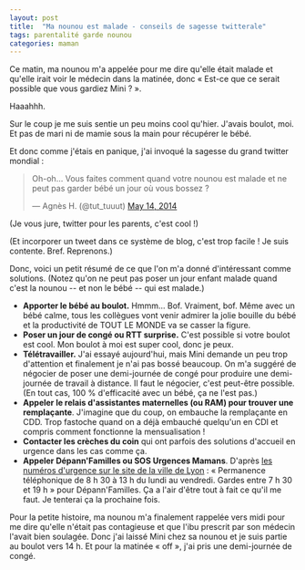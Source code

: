 ```yaml
---
layout: post
title:  "Ma nounou est malade - conseils de sagesse twitterale"
tags: parentalité garde nounou
categories: maman
---
```


Ce matin, ma nounou m'a appelée pour me dire qu'elle était malade et qu'elle irait voir le médecin dans la matinée, donc « Est-ce que ce serait possible que vous gardiez Mini ? ».<!-- more -->

Haaahhh.

Sur le coup je me suis sentie un peu moins cool qu'hier. J'avais boulot, moi. Et pas de mari ni de mamie sous la main pour récupérer le bébé.

Et donc comme j'étais en panique, j'ai invoqué la sagesse du grand twitter mondial :

<blockquote class="twitter-tweet" lang="en"><p>Oh-oh… Vous faites comment quand votre nounou est malade et ne peut pas garder bébé un jour où vous bossez ?</p>&mdash; Agnès H. (@tut_tuuut) <a href="https://twitter.com/tut_tuuut/statuses/466467697984012288">May 14, 2014</a></blockquote>
<script async src="//platform.twitter.com/widgets.js" charset="utf-8"></script>

(Je vous jure, twitter pour les parents, c'est cool !)

(Et incorporer un tweet dans ce système de blog, c'est trop facile ! Je suis contente. Bref. Reprenons.)

Donc, voici un petit résumé de ce que l'on m'a donné d'intéressant comme solutions. (Notez qu'on ne peut pas poser un jour enfant malade quand c'est la nounou -- et non le bébé -- qui est malade.)

- **Apporter le bébé au boulot.** Hmmm… Bof. Vraiment, bof. Même avec un bébé calme, tous les collègues vont venir admirer la jolie bouille du bébé et la productivité de TOUT LE MONDE va se casser la figure.
- **Poser un jour de congé ou RTT surprise.** C'est possible si votre boulot est cool. Mon boulot à moi est super cool, donc je peux.
- **Télétravailler.** J'ai essayé aujourd'hui, mais Mini demande un peu trop d'attention et finalement je n'ai pas bossé beaucoup. On m'a suggéré de négocier de poser une demi-journée de congé pour produire une demi-journée de travail à distance. Il faut le négocier, c'est peut-être possible. (En tout cas, 100 % d'efficacité avec un bébé, ça ne l'est pas.)
- **Appeler le relais d'assistantes maternelles (ou RAM) pour trouver une remplaçante**. J'imagine que du coup, on embauche la remplaçante en CDD. Trop fastoche quand on a déjà embauché quelqu'un en CDI et compris comment fonctionne la mensualisation !
- **Contacter les crèches du coin** qui ont parfois des solutions d'accueil en urgence dans les cas comme ça.
- **Appeler Dépann'Familles ou SOS Urgences Mamans**. D'après [les numéros d'urgence sur le site de la ville de Lyon][numurgences] : « Permanence téléphonique de 8 h 30 à 13 h du lundi au vendredi. Gardes entre 7 h 30 et 19 h » pour Dépann'Familles. Ça a l'air d'être tout à fait ce qu'il me faut. Je tenterai ça la prochaine fois.

Pour la petite histoire, ma nounou m'a finalement rappelée vers midi pour me dire qu'elle n'était pas contagieuse et que l'ibu prescrit par son médecin l'avait bien soulagée. Donc j'ai laissé Mini chez sa nounou et je suis partie au boulot vers 14 h. Et pour la matinée « off », j'ai pris une demi-journée de congé.


[numurgences]: http://www.lyon.fr/page/plus-dinfos/numeros-durgence.html
